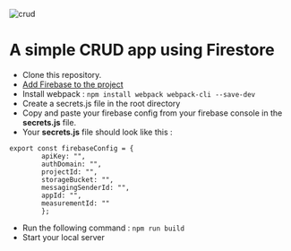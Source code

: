 ![crud](https://github.com/user-attachments/assets/7374535d-a3e8-41d8-82ca-dc030a907733)
# A simple CRUD app using Firestore
- Clone this repository.
- [Add Firebase to the project](https://firebase.google.com/docs/web/setup "Add firebase to your project")
- Install webpack : 
`npm install webpack webpack-cli --save-dev`
- Create a secrets.js file in the root directory
- Copy and paste your firebase config from your firebase console in the **secrets.js** file.
- Your **secrets.js** file should look like this :
```
export const firebaseConfig = {
        apiKey: "",
        authDomain: "",
        projectId: "",
        storageBucket: "",
        messagingSenderId: "",
        appId: "",
        measurementId: ""
        };
```
- Run the following command :
`npm run build`
- Start your local server
